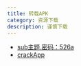 ```yaml
---
title: 转载APK
category: 资源下载
description: 谨慎下载
---
```

* [sub主题,密码：526a](https://kingbillsame.lanzous.com/b0f7m4lvg)
* [crackApp](https://www.lanzous.com/u/yoyodadada)
